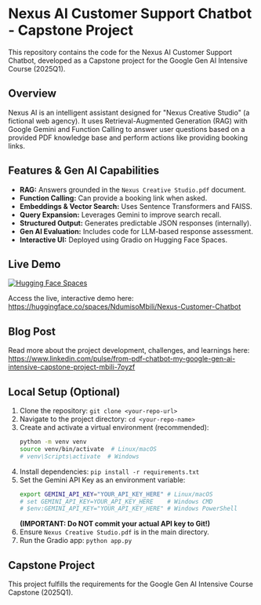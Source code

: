 # Nexus AI Customer Support Chatbot - Capstone Project

This repository contains the code for the Nexus AI Customer Support Chatbot, developed as a Capstone project for the Google Gen AI Intensive Course (2025Q1).

## Overview

Nexus AI is an intelligent assistant designed for "Nexus Creative Studio" (a fictional web agency). It uses Retrieval-Augmented Generation (RAG) with Google Gemini and Function Calling to answer user questions based on a provided PDF knowledge base and perform actions like providing booking links.

## Features & Gen AI Capabilities

*   **RAG:** Answers grounded in the `Nexus Creative Studio.pdf` document.
*   **Function Calling:** Can provide a booking link when asked.
*   **Embeddings & Vector Search:** Uses Sentence Transformers and FAISS.
*   **Query Expansion:** Leverages Gemini to improve search recall.
*   **Structured Output:** Generates predictable JSON responses (internally).
*   **Gen AI Evaluation:** Includes code for LLM-based response assessment.
*   **Interactive UI:** Deployed using Gradio on Hugging Face Spaces.

## Live Demo

[![Hugging Face Spaces](https://img.shields.io/badge/%F0%9F%A4%97%20Hugging%20Face-Spaces-blue)](https://ndumisombili-nexus-customer-chatbot.hf.space/)

Access the live, interactive demo here: https://huggingface.co/spaces/NdumisoMbili/Nexus-Customer-Chatbot

## Blog Post

Read more about the project development, challenges, and learnings here: https://www.linkedin.com/pulse/from-pdf-chatbot-my-google-gen-ai-intensive-capstone-project-mbili-7oyzf

## Local Setup (Optional)

1.  Clone the repository: `git clone <your-repo-url>`
2.  Navigate to the project directory: `cd <your-repo-name>`
3.  Create and activate a virtual environment (recommended):
    ```bash
    python -m venv venv
    source venv/bin/activate  # Linux/macOS
    # venv\Scripts\activate  # Windows
    ```
4.  Install dependencies: `pip install -r requirements.txt`
5.  Set the Gemini API Key as an environment variable:
    ```bash
    export GEMINI_API_KEY="YOUR_API_KEY_HERE" # Linux/macOS
    # set GEMINI_API_KEY=YOUR_API_KEY_HERE    # Windows CMD
    # $env:GEMINI_API_KEY="YOUR_API_KEY_HERE" # Windows PowerShell
    ```
    **(IMPORTANT: Do NOT commit your actual API key to Git!)**
6.  Ensure `Nexus Creative Studio.pdf` is in the main directory.
7.  Run the Gradio app: `python app.py`

## Capstone Project

This project fulfills the requirements for the Google Gen AI Intensive Course Capstone (2025Q1).
